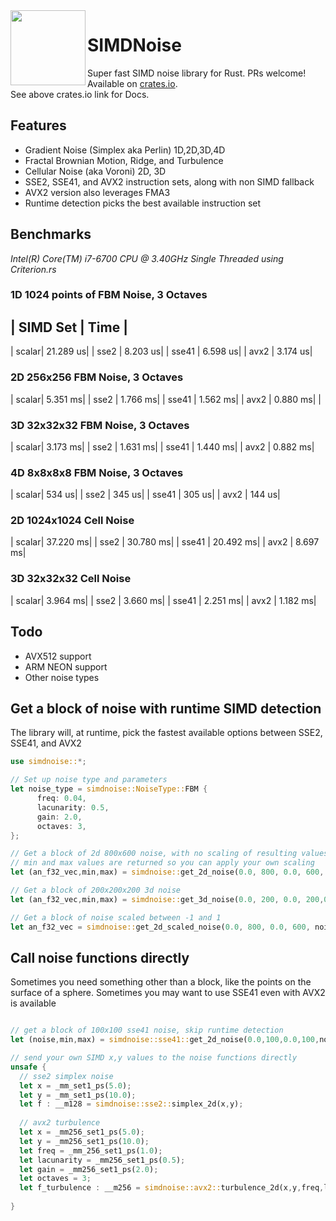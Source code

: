 <img align="left" width="120" src="https://raw.githubusercontent.com/jackmott/rust-simd-noise/master/logo.jpg"/>

# SIMDNoise
Super fast SIMD noise library for Rust. PRs welcome!  
Available on [crates.io](https://crates.io/crates/simdnoise).  
See above crates.io link for Docs.

## Features

* Gradient Noise (Simplex aka Perlin) 1D,2D,3D,4D
* Fractal Brownian Motion, Ridge, and Turbulence 
* Cellular Noise (aka Voroni) 2D, 3D 
* SSE2, SSE41, and AVX2 instruction sets, along with non SIMD fallback
* AVX2 version also leverages FMA3
* Runtime detection picks the best available instruction set

## Benchmarks
*Intel(R) Core(TM) i7-6700 CPU @ 3.40GHz*
*Single Threaded*
*using Criterion.rs*

### 1D 1024 points of FBM Noise, 3 Octaves
| SIMD Set | Time |
--------------------
| scalar| 21.289 us|
| sse2  | 8.203  us|
| sse41 | 6.598  us|
| avx2  | 3.174  us|

### 2D 256x256 FBM Noise, 3 Octaves

| scalar|  5.351 ms|
| sse2  |  1.766 ms|
| sse41 |  1.562 ms|
| avx2  |  0.880 ms|
|
### 3D 32x32x32 FBM Noise, 3 Octaves

| scalar|  3.173 ms|
| sse2  |  1.631 ms|
| sse41 |  1.440 ms|
| avx2  |  0.882 ms|

### 4D 8x8x8x8 FBM Noise, 3 Octaves

| scalar| 534 us|
| sse2  | 345 us|
| sse41 | 305 us|
| avx2  | 144 us|

### 2D 1024x1024 Cell Noise 

| scalar| 37.220 ms|
| sse2  | 30.780 ms|
| sse41 | 20.492 ms|
| avx2  | 8.697  ms|

### 3D 32x32x32 Cell Noise

| scalar| 3.964 ms|
| sse2  | 3.660 ms|
| sse41 | 2.251 ms|
| avx2  | 1.182 ms|


## Todo

* AVX512 support
* ARM NEON support
* Other noise types

## Get a block of noise with runtime SIMD detection

The library will, at runtime, pick the fastest available options between SSE2, SSE41, and AVX2

```rust
use simdnoise::*;

// Set up noise type and parameters
let noise_type = simdnoise::NoiseType::FBM {
      freq: 0.04,
      lacunarity: 0.5,
      gain: 2.0,
      octaves: 3,
}; 

// Get a block of 2d 800x600 noise, with no scaling of resulting values
// min and max values are returned so you can apply your own scaling
let (an_f32_vec,min,max) = simdnoise::get_2d_noise(0.0, 800, 0.0, 600, noise_type);

// Get a block of 200x200x200 3d noise
let (an_f32_vec,min,max) = simdnoise::get_3d_noise(0.0, 200, 0.0, 200,0.0, 200, noise_type);

// Get a block of noise scaled between -1 and 1
let an_f32_vec = simdnoise::get_2d_scaled_noise(0.0, 800, 0.0, 600, noise_type,-1.0,1.0);
```

## Call noise functions directly
Sometimes you need something other than a block, like the points on the surface of a sphere.
Sometimes you may want to use SSE41 even with AVX2 is available

```rust

// get a block of 100x100 sse41 noise, skip runtime detection
let (noise,min,max) = simdnoise::sse41::get_2d_noise(0.0,100,0.0,100,noise_type);

// send your own SIMD x,y values to the noise functions directly
unsafe {
  // sse2 simplex noise
  let x = _mm_set1_ps(5.0);
  let y = _mm_set1_ps(10.0);
  let f : __m128 = simdnoise::sse2::simplex_2d(x,y);
  
  // avx2 turbulence
  let x = _mm256_set1_ps(5.0);
  let y = _mm256_set1_ps(10.0);
  let freq = _mm_256_set1_ps(1.0);
  let lacunarity = _mm256_set1_ps(0.5);
  let gain = _mm256_set1_ps(2.0);
  let octaves = 3;
  let f_turbulence : __m256 = simdnoise::avx2::turbulence_2d(x,y,freq,lacunarity,gain,octaves);
    
}
```






